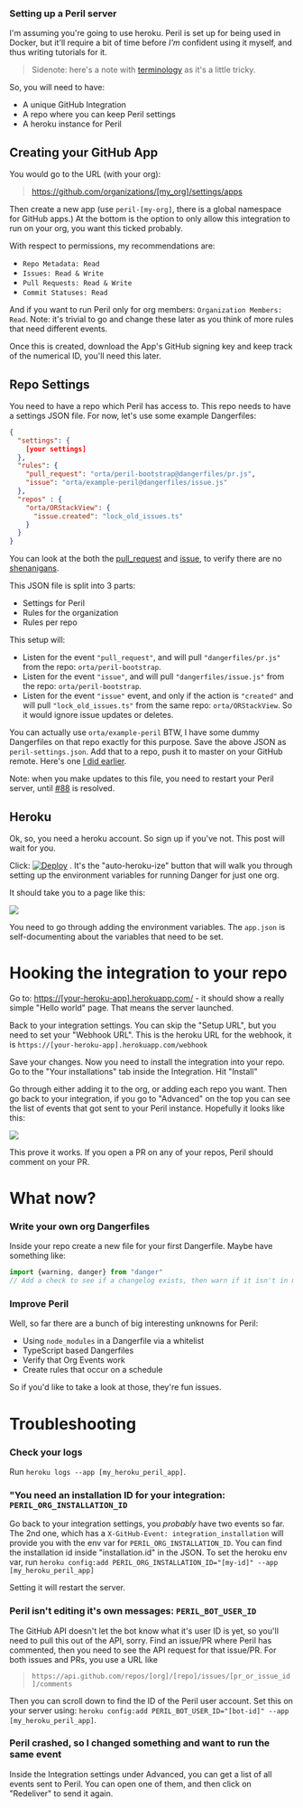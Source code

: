 ### Setting up a Peril server

I'm assuming you're going to use heroku. Peril is set up for being used in Docker, but it'll require a bit of time before _I'm_ confident using it myself, and thus writing tutorials for it.

> Sidenote: here's a note with [terminology](./terminology.md) as it's a little tricky.

So, you will need to have:

-   A unique GitHub Integration
-   A repo where you can keep Peril settings
-   A heroku instance for Peril

## Creating your GitHub App

You would go to the URL (with your org): 

> <https://github.com/organizations/[my_org]/settings/apps>

Then create a new app (use `peril-[my-org]`, there is a global namespace for GitHub apps.) At the bottom is the option to only allow this integration to run on your org, you want this ticked probably.

With respect to permissions, my recommendations are:

-   `Repo Metadata: Read`
-   `Issues: Read & Write`
-   `Pull Requests: Read & Write`
-   `Commit Statuses: Read`

And if you want to run Peril only for org members: `Organization Members: Read`. Note: it's trivial to go and change these later as you think of more rules that need different events.

Once this is created, download the App's GitHub signing key and keep track of the numerical ID, you'll need this later.

## Repo Settings

You need to have a repo which Peril has access to. This repo needs to have a settings JSON file. For now, let's use some example Dangerfiles:

```json
{
  "settings": {
    [your settings]
  },
  "rules": {
    "pull_request": "orta/peril-bootstrap@dangerfiles/pr.js",
    "issue": "orta/example-peril@dangerfiles/issue.js"
  },
  "repos" : {
    "orta/ORStackView": {
      "issue.created": "lock_old_issues.ts"
    }
  }
}
```

You can look at the both the [pull_request](https://github.com/orta/peril-bootstrap/blob/master/dangerfiles/pr.js) and [issue](https://github.com/orta/peril-bootstrap/blob/master/dangerfiles/issue.js), to verify there are no [shenanigans](https://www.merriam-webster.com/dictionary/shenanigan). 

This JSON file is split into 3 parts:

-   Settings for Peril
-   Rules for the organization 
-   Rules per repo

This setup will:

-   Listen for the event `"pull_request"`, and will pull  `"dangerfiles/pr.js"` from the repo: `orta/peril-bootstrap`.
-   Listen for the event `"issue"`, and will pull  `"dangerfiles/issue.js"` from the repo: `orta/peril-bootstrap`.
-   Listen for the event `"issue"` event, and only if the action is `"created"` and will pull `"lock_old_issues.ts"` from the same repo: `orta/ORStackView`. So it would ignore issue updates or deletes.

You can actually use `orta/example-peril` BTW, I have some dummy Dangerfiles on that repo exactly for this purpose. Save the above JSON as `peril-settings.json`. Add that to a repo, push it to master on your GitHub remote. Here's one [I did earlier](https://github.com/artsy/artsy-danger/commit/03a1745b1f9f83fc2367ed6cdc72dee3f466b75f).

Note: when you make updates to this file, you need to restart your Peril server, until [#88](https://github.com/danger/peril/issues/88) is resolved.

## Heroku

Ok, so, you need a heroku account. So sign up if you've not. This post will wait for you.

Click: [![Deploy](https://www.herokucdn.com/deploy/button.png)](https://heroku.com/deploy?template=https://github.com/danger/peril)
 . It's the "auto-heroku-ize" button that will walk you through setting up the environment variables for running Danger for just one org.

It should take you to a page like this:

![](images/heroku_setup.png)

You need to go through adding the environment variables. The `app.json` is self-documenting about the variables that need to be set.

# Hooking the integration to your repo

Go to:  <https://[your-heroku-app].herokuapp.com/> - it should show a really simple "Hello world" page. That means the server launched.

Back to your integration settings. You can skip the "Setup URL", but you need to set your "Webhook URL". This is the heroku URL for the webhook, it is `https://[your-heroku-app].herokuapp.com/webhook`

Save your changes. Now you need to install the integration into your repo. Go to the "Your installations" tab inside the Integration. Hit "Install"

Go through either adding it to the org, or adding each repo you want. Then go back to your integration, if you go to "Advanced" on the top you can see the list of events that got sent to your Peril instance. Hopefully it looks like this:

![](images/events.png)

This prove it works. If you open a PR on any of your repos, Peril should comment on your PR. 

# What now?

### Write your own org Dangerfiles

Inside your repo create a new file for your first Dangerfile. Maybe have something like:

```js
import {warning, danger} from "danger"
// Add a check to see if a changelog exists, then warn if it isn't in modified etc
```

### Improve Peril

Well, so far there are a bunch of big interesting unknowns for Peril:

-   Using `node_modules` in a Dangerfile via a whitelist
-   TypeScript based Dangerfiles
-   Verify that Org Events work
-   Create rules that occur on a schedule

So if you'd like to take a look at those, they're fun issues. 

# Troubleshooting

### Check your logs

Run `heroku logs --app [my_heroku_peril_app]`.

### "You need an installation ID for your integration: `PERIL_ORG_INSTALLATION_ID`

Go back to your integration settings, you _probably_ have two events so far. The 2nd one, which has a `X-GitHub-Event: integration_installation` will provide you with the env var for `PERIL_ORG_INSTALLATION_ID`. You can find the installation id inside "installation.id" in the JSON. To set the heroku env var, run `heroku config:add PERIL_ORG_INSTALLATION_ID="[my-id]" --app [my_heroku_peril_app]`

Setting it will restart the server.

### Peril isn't editing it's own messages: `PERIL_BOT_USER_ID`

The GitHub API doesn't let the bot know what it's user ID is yet, so you'll need to pull this out of the API, sorry. Find an issue/PR where Peril has commented, then you need to see the API request for that issue/PR. For both issues and PRs, you use a URL like

> `https://api.github.com/repos/[org]/[repo]/issues/[pr_or_issue_id]/comments`

Then you can scroll down to find the ID of the Peril user account. Set this on your server using: `heroku config:add PERIL_BOT_USER_ID="[bot-id]" --app [my_heroku_peril_app]`.

### Peril crashed, so I changed something and want to run the same event

Inside the Integration settings under Advanced, you can get a list of all events sent to Peril. You can open one of them, and then click on "Redeliver" to send it again.
